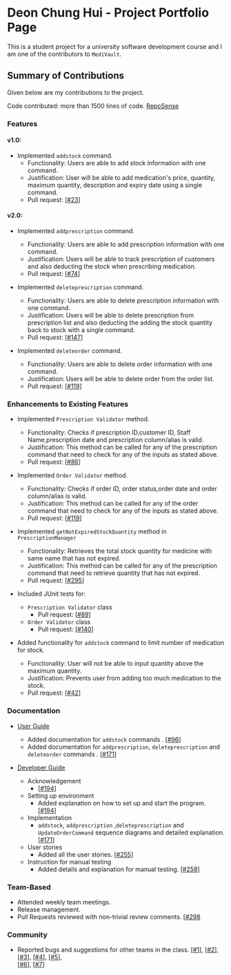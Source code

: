 # Deon Chung Hui - Project Portfolio Page

This is a student project for a university software development course and I am one of the contributors to `MediVault`.

## Summary of Contributions

Given below are my contributions to the project.

Code contributed: more than 1500 lines of
code. [RepoSense](https://nus-cs2113-ay2122s1.github.io/tp-dashboard/?search=deonchung&sort=groupTitle&sortWithin=title&timeframe=commit&mergegroup=&groupSelect=groupByRepos&breakdown=true&checkedFileTypes=docs~functional-code~test-code~other&since=2021-09-25)
### Features

#### v1.0:

* Implemented `addstock` command.
    * Functionality: Users are able to add stock information with one command.
    * Justification: User will be able to add medication's price, quantity, maximum quantity, 
  description and expiry date using a single command.
    * Pull request: [[#23](https://github.com/AY2122S1-CS2113T-T10-1/tp/pull/23)]

#### v2.0:

* Implemented `addprescription` command.
    * Functionality: Users are able to add prescription information with one command.
    * Justification: Users will be able to track prescription of customers and also deducting the stock when prescribing medication.
    * Pull request: [[#74](https://github.com/AY2122S1-CS2113T-T10-1/tp/pull/74)]

* Implemented `deleteprescription` command.
    * Functionality: Users are able to delete prescription information with one command.
    * Justification: Users will be able to delete prescription from prescription list and 
  also deducting the adding the stock quantity back to stock with a single command.
    * Pull request: [[#147](https://github.com/AY2122S1-CS2113T-T10-1/tp/pull/147)]

* Implemented `deleteorder` command.
    * Functionality: Users are able to delete order information with one command.
    * Justification: Users will be able to delete order from the order list.
    * Pull request: [[#119](https://github.com/AY2122S1-CS2113T-T10-1/tp/pull/119)]

### Enhancements to Existing Features

* Implemented `Prescription Validator` method.
    * Functionality: Checks if prescription ID,customer ID, Staff Name,prescription date and prescription column/alias is valid.
    * Justification: This method can be called for any of the prescription command that need to check for any of the inputs as stated above.
    * Pull request: [[#86](https://github.com/AY2122S1-CS2113T-T10-1/tp/pull/86)]

* Implemented `Order Validator` method.
    * Functionality: Checks if order ID, order status,order date and order column/alias is valid.
    * Justification: This method can be called for any of the order command that need to check for any of the inputs as stated above.
    * Pull request: [[#119](https://github.com/AY2122S1-CS2113T-T10-1/tp/pull/119)]

* Implemented `getNotExpiredStockQuantity` method in `PrescriptionManager`
  * Functionality: Retrieves the total stock quantity for medicine with same name that has not expired.
  * Justification: This method can be called for any of the prescription command that need to retrieve quantity that has not expired.
  * Pull request: [[#295](https://github.com/AY2122S1-CS2113T-T10-1/tp/pull/295)]

* Included JUnit tests for:
    * `Prescription Validator` class
        * Pull request: [[#89](https://github.com/AY2122S1-CS2113T-T10-1/tp/pull/89)]
    * `Order Validator` class
        * Pull request: [[#140](https://github.com/AY2122S1-CS2113T-T10-1/tp/pull/140)]
        
* Added functionality for `addstock` command to limit number of medication for stock.
    * Functionality: User will not be able to input quantity above the maximum quantity. 
    * Justification: Prevents user from adding too much medication to the stock.
    * Pull request: [[#42](https://github.com/AY2122S1-CS2113T-T10-1/tp/pull/42)]

### Documentation

* [User Guide](../UserGuide.md)
    * Added documentation for `addstock` commands
      . [[#96](https://github.com/AY2122S1-CS2113T-T10-1/tp/pull/96)]
    * Added documentation for `addprescription`, `deleteprescription` and `deleteorder` commands
      . [[#171](https://github.com/AY2122S1-CS2113T-T10-1/tp/pull/171)]

* [Developer Guide](../DeveloperGuide.md) 
  * Acknowledgement 
    * [[#194](https://github.com/AY2122S1-CS2113T-T10-1/tp/pull/194)]
  * Setting up environment
    * Added explanation on how to set up and start the program.
             [[#194](https://github.com/AY2122S1-CS2113T-T10-1/tp/pull/194)]
  * Implementation
    * `addstock`, `addprescription` ,`deleteprescription` and `UpdateOrderCommand` sequence diagrams and detailed explanation.
             [[#171](https://github.com/AY2122S1-CS2113T-T10-1/tp/pull/171)]
  * User stories
    * Added all the user stories.
             [[#255](https://github.com/AY2122S1-CS2113T-T10-1/tp/pull/255)]
  * Instruction for manual testing
    * Added details and explanation for manual testing.
             [[#258](https://github.com/AY2122S1-CS2113T-T10-1/tp/pull/258)]

### Team-Based

* Attended weekly team meetings.
* Release management.
* Pull Requests reviewed with non-trivial review comments. [[#298](https://github.com/AY2122S1-CS2113T-T10-1/tp/pull/298)

### Community

* Reported bugs and suggestions for other teams in the class. [[#1](https://github.com/deonchung/ped/issues/1)], [[#2](https://github.com/deonchung/ped/issues/2)],
  [[#3](https://github.com/deonchung/ped/issues/3)], [[#4](https://github.com/deonchung/ped/issues/4)], [[#5](https://github.com/deonchung/ped/issues/5)],   
  [[#6](https://github.com/deonchung/ped/issues/6)], [[#7](https://github.com/deonchung/ped/issues/7)]

